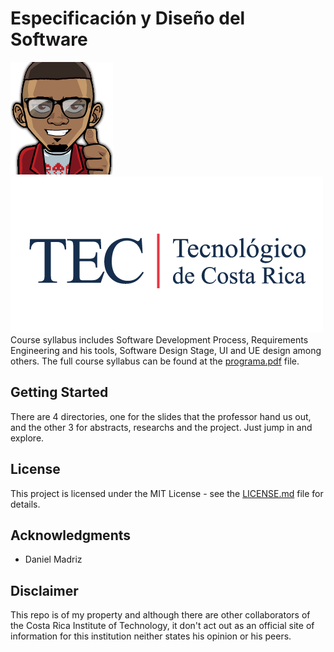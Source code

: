 Especificación y Diseño del Software
=====================
![malkam03](../malkam03.png) ![Tec_Logo](../tec.png)  
Course syllabus includes Software Development Process, Requirements Engineering and his tools, Software Design Stage, UI and UE design among others. The full course syllabus can be found at the [programa.pdf](programa.pdf) file.

## Getting Started
There are 4 directories, one for the slides that the professor hand us out, and the other 3 for abstracts, researchs and the project. Just jump in and explore.

## License
This project is licensed under the MIT License - see the [LICENSE.md](../LICENSE.md) file for details.

## Acknowledgments
* Daniel Madriz


## Disclaimer
This repo is of my property and although there are other collaborators of the Costa Rica Institute of Technology, it don't act out as an official site of information for this institution neither states his opinion or his peers.
